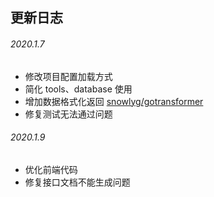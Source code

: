 ## 更新日志


###### 2020.1.7  
- 修改项目配置加载方式
- 简化 tools、database 使用
- 增加数据格式化返回 [snowlyg/gotransformer](https://github.com/snowlyg/gotransformer)
- 修复测试无法通过问题


###### 2020.1.9
- 优化前端代码
- 修复接口文档不能生成问题



